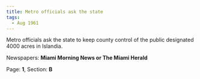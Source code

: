 ```yaml
---  
title: Metro officials ask the state  
tags:  
  - Aug 1961  
---  
```

  
Metro officials ask the state to keep county control of the public designated 4000 acres in Islandia.  
  
Newspapers: **Miami Morning News or The Miami Herald**  
  
Page: **1**, Section: **B** 
